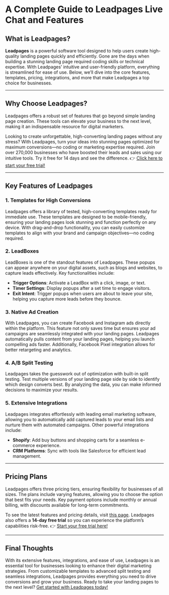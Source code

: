 # A Complete Guide to Leadpages Live Chat and Features

## What is Leadpages?

**Leadpages** is a powerful software tool designed to help users create high-quality landing pages quickly and efficiently. Gone are the days when building a stunning landing page required coding skills or technical expertise. With Leadpages’ intuitive and user-friendly platform, everything is streamlined for ease of use. Below, we’ll dive into the core features, templates, pricing, integrations, and more that make Leadpages a top choice for businesses.

---

## Why Choose Leadpages?

Leadpages offers a robust set of features that go beyond simple landing page creation. These tools can elevate your business to the next level, making it an indispensable resource for digital marketers.

Looking to create unforgettable, high-converting landing pages without any stress? With Leadpages, turn your ideas into stunning pages optimized for maximum conversions—no coding or marketing expertise required. Join over 270,000 businesses who have boosted their leads and sales using our intuitive tools. Try it free for 14 days and see the difference. 👉 [Click here to start your free trial!](https://bit.ly/LEadPages)

---

## Key Features of Leadpages

### 1. Templates for High Conversions
Leadpages offers a library of tested, high-converting templates ready for immediate use. These templates are designed to be mobile-friendly, ensuring your landing pages look stunning and function perfectly on any device. With drag-and-drop functionality, you can easily customize templates to align with your brand and campaign objectives—no coding required.

### 2. LeadBoxes
LeadBoxes is one of the standout features of Leadpages. These popups can appear anywhere on your digital assets, such as blogs and websites, to capture leads effectively. Key functionalities include:
- **Trigger Options**: Activate a LeadBox with a click, image, or text.
- **Timer Settings**: Display popups after a set time to engage visitors.
- **Exit Intent**: Trigger popups when users are about to leave your site, helping you capture more leads before they bounce.

### 3. Native Ad Creation
With Leadpages, you can create Facebook and Instagram ads directly within the platform. This feature not only saves time but ensures your ad campaigns are seamlessly integrated with your landing pages. Leadpages automatically pulls content from your landing pages, helping you launch compelling ads faster. Additionally, Facebook Pixel integration allows for better retargeting and analytics.

### 4. A/B Split Testing
Leadpages takes the guesswork out of optimization with built-in split testing. Test multiple versions of your landing page side by side to identify which design converts best. By analyzing the data, you can make informed decisions to maximize your results.

### 5. Extensive Integrations
Leadpages integrates effortlessly with leading email marketing software, allowing you to automatically add captured leads to your email lists and nurture them with automated campaigns. Other powerful integrations include:
- **Shopify**: Add buy buttons and shopping carts for a seamless e-commerce experience.
- **CRM Platforms**: Sync with tools like Salesforce for efficient lead management.

---

## Pricing Plans

Leadpages offers three pricing tiers, ensuring flexibility for businesses of all sizes. The plans include varying features, allowing you to choose the option that best fits your needs. Key payment options include monthly or annual billing, with discounts available for long-term commitments.

To see the latest features and pricing details, visit [this page](https://bit.ly/LEadPages). Leadpages also offers a **14-day free trial** so you can experience the platform’s capabilities risk-free. 👉 [Start your free trial here!](https://bit.ly/LEadPages)

---

## Final Thoughts

With its extensive features, integrations, and ease of use, Leadpages is an essential tool for businesses looking to enhance their digital marketing strategies. From customizable templates to advanced split testing and seamless integrations, Leadpages provides everything you need to drive conversions and grow your business. Ready to take your landing pages to the next level? [Get started with Leadpages today!](https://bit.ly/LEadPages)
